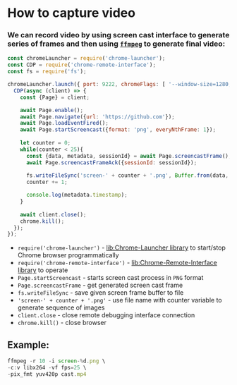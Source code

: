 # How to capture video

### We can record video by using screen cast interface to generate series of frames and then using [`ffmpeg`](/ffmpeg) to generate final video:

```js
const chromeLauncher = require('chrome-launcher');
const CDP = require('chrome-remote-interface');
const fs = require('fs');

chromeLauncher.launch({ port: 9222, chromeFlags: [ '--window-size=1280,720', '--headless' ] }).then(function(chrome) {
  CDP(async (client) => {
    const {Page} = client;

    await Page.enable();
    await Page.navigate({url: 'https://github.com'});
    await Page.loadEventFired();
    await Page.startScreencast({format: 'png', everyNthFrame: 1});
    
    let counter = 0;
    while(counter < 25){
      const {data, metadata, sessionId} = await Page.screencastFrame();
      await Page.screencastFrameAck({sessionId: sessionId});
      
      fs.writeFileSync('screen-' + counter + '.png', Buffer.from(data, 'base64'));
      counter += 1;

      console.log(metadata.timestamp);
    }
    
    await client.close();
    chrome.kill();
  });
});

```

- `require('chrome-launcher')` - [lib:Chrome-Launcher library](/chrome-headless/how-to-install-chrome-launcher-library) to start/stop Chrome browser programmatically
- `require('chrome-remote-interface')` - [lib:Chrome-Remote-Interface library](/chrome-headless/how-to-install-chrome-remote-interface) to operate
- `Page.startScreencast` - starts screen cast process in `PNG` format
- `Page.screencastFrame` - get generated screen cast frame
- `fs.writeFileSync` - save given screen frame buffer to file
- `'screen-' + counter + '.png'` - use file name with counter variable to generate sequence of images
- `client.close` - close remote debugging interface connection
- `chrome.kill()` - close browser

## Example: 
```js
ffmpeg -r 10 -i screen-%d.png \
-c:v libx264 -vf fps=25 \
-pix_fmt yuv420p cast.mp4
```

